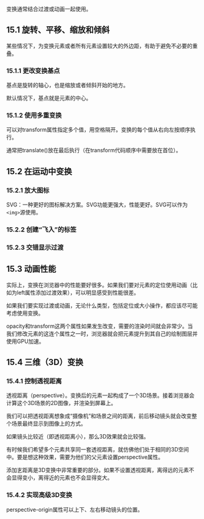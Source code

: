 变换通常结合过渡或动画一起使用。

## 15.1 旋转、平移、缩放和倾斜

某些情况下，为变换元素或者所有元素设置较大的外边距，有助于避免不必要的重叠。

### 15.1.1 更改变换基点

基点是旋转的轴心，也是缩放或者倾斜开始的地方。

默认情况下，基点就是元素的中心。

### 15.1.2 使用多重变换

可以对transform属性指定多个值，用空格隔开。变换的每个值从右向左按顺序执行。

通常把translate()放在最后执行（在transform代码顺序中需要放在首位）。

## 15.2 在运动中变换

### 15.2.1 放大图标

SVG：一种更好的图标解决方案。SVG功能更强大，性能更好。SVG可以作为`<img>`源使用。

### 15.2.2 创建“飞入”的标签

### 15.2.3 交错显示过渡

## 15.3 动画性能

实际上，变换在浏览器中的性能要好很多。如果我们要对元素的定位使用动画（比如为left属性添加过渡效果），可以明显感受到性能很差。

如果我们要实现过渡或动画，无论什么类型，包括定位或大小操作，都应该尽可能考虑使用变换。

opacity和transform这两个属性如果发生改变，需要的渲染时间就会非常少。当我们修改元素的这连个属性之一时，浏览器就会把元素提升到其自己的绘制图层并使用GPU加速。

## 15.4 三维（3D）变换

### 15.4.1 控制透视距离

透视距离（perspective）。变换后的元素一起构成了一个3D场景。接着浏览器会计算这个3D场景的2D图像，并渲染到屏幕上。

我们可以把透视距离想象成“摄像机”和场景之间的距离，前后移动镜头就会改变整个场景最终显示到图像上的方式。

如果镜头比较近（即透视距离小），那么3D效果就会比较强。



有时候我们希望多个元素共享同一套透视距离，就仿佛他们处于相同的3D空间中。要是想这种效果，需要为他们的父元素设置perspective属性。

添加㐊距离是3D变换中非常重要的部分。如果不设置透视距离，离得远的元素不会显得变小，离得近的元素也不会显得变大。

### 15.4.2 实现高级3D变换

perspective-origin属性可以上下、左右移动镜头的位置。

